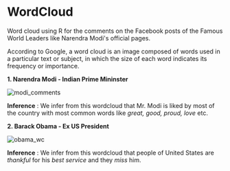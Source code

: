 # WordCloud
Word cloud using R for the comments on the Facebook posts of the Famous World Leaders like Narendra Modi's official pages.

According to Google, a word cloud is an image composed of words used in a particular text or subject, in which the size of each word indicates its frequency or importance.

<b>1. Narendra Modi - Indian Prime Mininster</b>

![modi_comments](https://user-images.githubusercontent.com/16416130/32728227-7d320b52-c8a5-11e7-9ac6-e9bb98b754d6.png)

<b>Inference</b> : We infer from this wordcloud that Mr. Modi is liked by most of the country with most common words like <i>great, good, proud, love</i> etc.

<b>2. Barack Obama - Ex US President</b>

![obama_wc](https://user-images.githubusercontent.com/16416130/32749171-7ee4a8c6-c8e4-11e7-8f08-90e8f588565e.png)

<b>Inference</b> : We infer from this wordcloud that people of United States are  <i>thankful</i> for his <i>best service</i> and they <i>miss</i> him.
